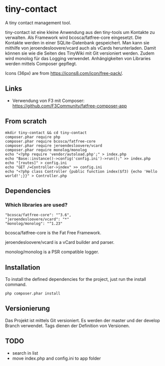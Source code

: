 # tiny-contact
A tiny contact management tool.

tiny-contact ist eine kleine Anwendung aus den tiny-tools um Kontakte zu verwalten.
Als Framework wird bcosca/fatfree-core eingesetzt.
Die Kontakte werden in einer SQLite-Datenbank gespeichert.
Man kann sie mithilfe von jeroendesloovere/vcard auch als vCards herunterladen.
Damit können sie wie die Seiten des TinyWiki mit Git versioniert werden.
Zudem wird monolog für das Logging verwendet.
Anhängigkeiten von Libraries werden mittels Composer gepflegt.

Icons (36px) are from https://icons8.com/icon/free-pack/.

## Links

- Verwendung von F3 mit Composer: https://github.com/F3Community/fatfree-composer-app

## From scratch

    mkdir tiny-contact && cd tiny-contact
    composer.phar require php
    composer.phar require bcosca/fatfree-core
    composer.phar require jeroendesloovere/vcard
    composer.phar require monolog/monolog
    echo "<?php require 'vendor/autoload.php';" > index.php
    echo "Base::instance()->config('config.ini')->run();" >> index.php
    echo "[routes]" > config.ini
    echo "GET /=Controller->index" >> config.ini
    echo "<?php class Controller {public function index($f3) {echo 'Hello world!';}}" > Controller.php

## Dependencies

### Which libraries are used?

    "bcosca/fatfree-core": "^3.6",
    "jeroendesloovere/vcard": "*"
    "monolog/monolog": "^1.23"

bcosca/fatfree-core is the Fat Free Framework.

jeroendesloovere/vcard is a vCard builder and parser.

monolog/monolog is a PSR compatible logger.

## Installation

To install the defined dependencies for the project, just run the install command.

```php composer.phar install```

## Versionierung

Das Projekt ist mittels Git versioniert. Es werden der master und der develop
Branch verwendet. Tags dienen der Definition von Versionen.

## TODO

- search in list
- move index.php and config.ini to app folder
